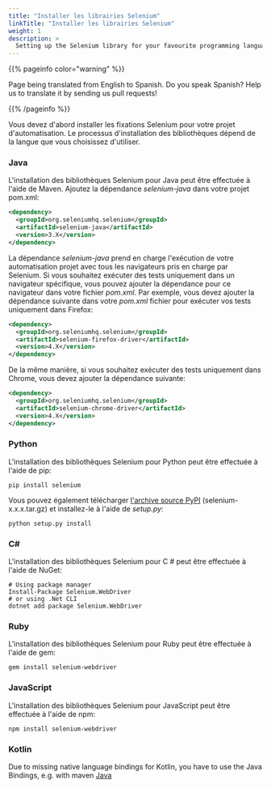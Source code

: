 ```yaml
---
title: "Installer les librairies Selenium"
linkTitle: "Installer les librairies Selenium"
weight: 1
description: >
  Setting up the Selenium library for your favourite programming language.
---
```


{{% pageinfo color="warning" %}}
<p class="lead">
   <i class="fas fa-language display-4"></i> 
   Page being translated from 
   English to Spanish. Do you speak Spanish? Help us to translate
   it by sending us pull requests!
</p>
{{% /pageinfo %}}

Vous devez d'abord installer les fixations Selenium pour votre projet d'automatisation.
Le processus d'installation des bibliothèques dépend de la langue que vous choisissez d'utiliser.

### Java
L'installation des bibliothèques Selenium pour Java peut être effectuée à l'aide de Maven.
Ajoutez la dépendance _selenium-java_ dans votre projet pom.xml:

```xml
<dependency>
  <groupId>org.seleniumhq.selenium</groupId>
  <artifactId>selenium-java</artifactId>
  <version>3.X</version>
</dependency>
```

La dépendance _selenium-java_ prend en charge l'exécution de votre automatisation
projet avec tous les navigateurs pris en charge par Selenium. Si vous souhaitez exécuter des tests
uniquement dans un navigateur spécifique, vous pouvez ajouter la dépendance pour ce navigateur
dans votre fichier _pom.xml_.
Par exemple, vous devez ajouter la dépendance suivante dans votre _pom.xml_
fichier pour exécuter vos tests uniquement dans Firefox:

```xml
<dependency>
  <groupId>org.seleniumhq.selenium</groupId>
  <artifactId>selenium-firefox-driver</artifactId>
  <version>4.X</version>
</dependency>
```
   
De la même manière, si vous souhaitez exécuter des tests uniquement dans Chrome,
vous devez ajouter la dépendance suivante:

```xml
<dependency>
  <groupId>org.seleniumhq.selenium</groupId>
  <artifactId>selenium-chrome-driver</artifactId>
  <version>4.X</version>
</dependency>
```

### Python
L'installation des bibliothèques Selenium pour Python peut être effectuée à l'aide de pip:

```shell
pip install selenium
```


Vous pouvez également télécharger [l'archive source PyPI](https://pypi.org/project/selenium/#files)
(selenium-x.x.x.tar.gz) et installez-le à l'aide de _setup.py_:

```shell
python setup.py install
```

### C#
L'installation des bibliothèques Selenium pour C # peut être effectuée à l'aide de NuGet:

```shell
# Using package manager
Install-Package Selenium.WebDriver
# or using .Net CLI
dotnet add package Selenium.WebDriver
```

### Ruby
L'installation des bibliothèques Selenium pour Ruby peut être effectuée à l'aide de gem:

```shell
gem install selenium-webdriver
```

### JavaScript
L'installation des bibliothèques Selenium pour JavaScript peut être effectuée à l'aide de npm:

```shell
npm install selenium-webdriver
```

### Kotlin
Due to missing native language bindings for Kotlin, you have to use the 
Java Bindings, e.g. with maven [Java](#java)

